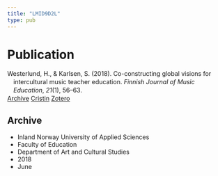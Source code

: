 ```yaml
---
title: "LMID9D2L"
type: pub
---
```

<h1>Publication</h1>
<article id="csl-bib-container-LMID9D2L" class="csl-bib-container">
  <div class="csl-bib-body" style="line-height: 1.35; padding-left: 1em; text-indent:-1em;">
  <div class="csl-entry">Westerlund, H., &amp; Karlsen, S. (2018). Co-constructing global visions for intercultural music teacher education. <i>Finnish Journal of Music Education</i>, <i>21</i>(1), 56&#x2013;63.</div>
</div>
  <div class="csl-bib-buttons">
    <a href="#taxonomy-article-LMID9D2L" class="csl-bib-button">Archive</a>
    <a href alt="Cristin URL" class="csl-bib-button">Cristin</a>
    <a href alt="Zotero URL" class="csl-bib-button">Zotero</a>
  </div>
  <div id="csl-bib-meta-container-LMID9D2L"></div>
</article>
<div id="csl-bib-meta-LMID9D2L" class="csl-bib-meta">
  <article id="taxonomy-article-LMID9D2L" class="taxonomy-article">
    <h1>Archive</h1>
    <ul>
      <li>Inland Norway University of Applied Sciences</li>
      <li>Faculty of Education</li>
      <li>Department of Art and Cultural Studies</li>
      <li>2018</li>
      <li>June</li>
    </ul>
  </article>
</div>
